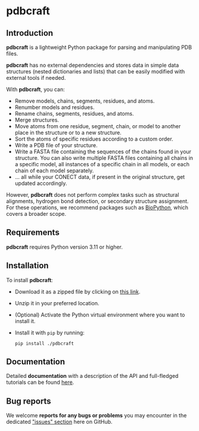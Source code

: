 # pdbcraft

## Introduction

**pdbcraft** is a lightweight Python package for parsing and manipulating PDB files.

**pdbcraft** has no external dependencies and stores data in simple data structures (nested dictionaries and lists) that can be easily modified with external tools if needed.

With **pdbcraft**, you can:

* Remove models, chains, segments, residues, and atoms.
* Renumber models and residues.
* Rename chains, segments, residues, and atoms.
* Merge structures.
* Move atoms from one residue, segment, chain, or model to another place in the structure or to a new structure.
* Sort the atoms of specific residues according to a custom order.
* Write a PDB file of your structure.
* Write a FASTA file containing the sequences of the chains found in your structure. You can also write multiple FASTA files containing all chains in a specific model, all instances of a specific chain in all models, or each chain of each model separately.
* ... all while your CONECT data, if present in the original structure, get updated accordingly.

However, **pdbcraft** does not perform complex tasks such as structural alignments, hydrogen bond detection, or secondary structure assignment. For these operations, we recommend packages such as [BioPython](https://biopython.org/docs/1.75/api/index.html), which covers a broader scope.

## Requirements

**pdbcraft** requires Python version 3.11 or higher.

## Installation

To install **pdbcraft**:

* Download it as a zipped file by clicking on [this link](https://github.com/Center-for-Health-Data-Science/pdbcraft/archive/refs/heads/main.zip).

* Unzip it in your preferred location.

* (Optional) Activate the Python virtual environment where you want to install it.

* Install it with ``pip`` by running:

  ```shell
  pip install ./pdbcraft
  ```

## Documentation

Detailed **documentation** with a description of the API and full-fledged tutorials can be found [here]().

## Bug reports

We welcome **reports for any bugs or problems** you may encounter in the dedicated ["issues" section]() here on GitHub.